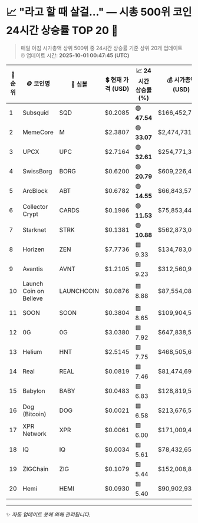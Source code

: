 
# 📈 "라고 할 때 살걸..." — 시총 500위 코인 24시간 상승률 TOP 20 🚀

> 매일 아침 시가총액 상위 500위 중 24시간 상승률 기준 상위 20개 업데이트  
> ⏰ 업데이트 시간: **2025-10-01 00:47:45 (UTC)**

| 🔢 순위 | 🪙 코인명 | 🔣 심볼 | 💲 현재 가격 (USD) | 📈 24시간 상승률 (%) | 💰 시가총액 (USD) | 🔄 24시간 거래량 (USD) | 🔢 유통 공급량 |
|--------|----------|--------|-------------------|--------------------|--------------------|-----------------------|-------------------|
| 1 | Subsquid | SQD | $0.2085 | 🟢 **47.54** | $166,452,778 | $192,619,327 | 798,237,505 |
| 2 | MemeCore | M | $2.3807 | 🟢 **33.07** | $2,474,731,075 | $39,476,144 | 1,039,501,066 |
| 3 | UPCX | UPC | $2.7164 | 🟢 **32.61** | $254,771,379 | $1,809,065 | 93,791,754 |
| 4 | SwissBorg | BORG | $0.6200 | 🟢 **20.79** | $609,226,422 | $12,218,938 | 982,602,443 |
| 5 | ArcBlock | ABT | $0.6782 | 🟢 **14.55** | $66,843,579 | $1,069,777 | 98,554,305 |
| 6 | Collector Crypt | CARDS | $0.1986 | 🟢 **11.53** | $75,853,448 | $10,060,773 | 381,861,644 |
| 7 | Starknet | STRK | $0.1381 | 🟢 **10.88** | $562,873,059 | $183,654,286 | 4,077,130,043 |
| 8 | Horizen | ZEN | $7.7736 | 🟩 9.33 | $134,783,093 | $56,458,186 | 17,338,526 |
| 9 | Avantis | AVNT | $1.2105 | 🟩 9.23 | $312,560,955 | $3,783,754,296 | 258,205,903 |
| 10 | Launch Coin on Believe | LAUNCHCOIN | $0.0876 | 🟩 8.88 | $87,554,082 | $38,437,396 | 999,874,290 |
| 11 | SOON | SOON | $0.3804 | 🟩 8.65 | $109,904,547 | $48,938,788 | 288,929,636 |
| 12 | 0G | 0G | $3.0380 | 🟩 7.92 | $647,838,503 | $233,666,810 | 213,243,998 |
| 13 | Helium | HNT | $2.5145 | 🟩 7.75 | $468,505,623 | $14,431,624 | 186,321,438 |
| 14 | Real | REAL | $0.0819 | 🟩 7.46 | $81,474,699 | $4,896,916 | 995,220,239 |
| 15 | Babylon | BABY | $0.0483 | 🟩 6.83 | $128,819,528 | $29,996,821 | 2,665,084,972 |
| 16 | Dog (Bitcoin) | DOG | $0.0021 | 🟩 6.58 | $213,676,528 | $9,062,472 | 100,000,000,000 |
| 17 | XPR Network | XPR | $0.0061 | 🟩 6.00 | $171,009,432 | $6,329,780 | 28,001,081,465 |
| 18 | IQ | IQ | $0.0034 | 🟩 5.61 | $78,432,651 | $222,775,236 | 23,074,159,568 |
| 19 | ZIGChain | ZIG | $0.1079 | 🟩 5.44 | $152,008,817 | $19,527,530 | 1,408,940,795 |
| 20 | Hemi | HEMI | $0.0930 | 🟩 5.40 | $90,902,937 | $87,182,320 | 977,500,000 |

---

✨ *자동 업데이트 봇에 의해 관리됩니다.*
